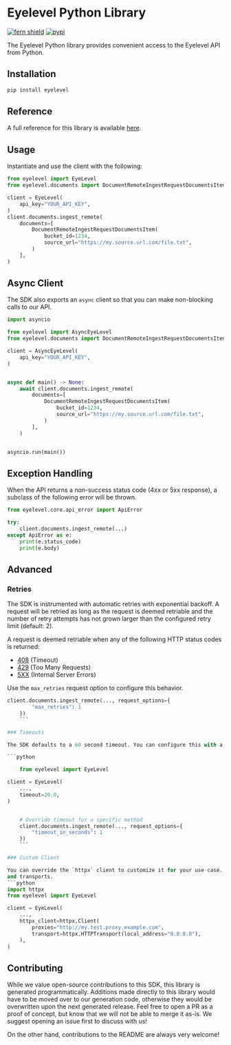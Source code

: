 # Eyelevel Python Library

[![fern shield](https://img.shields.io/badge/%F0%9F%8C%BF-Built%20with%20Fern-brightgreen)](https://buildwithfern.com?utm_source=github&utm_medium=github&utm_campaign=readme&utm_source=https%3A%2F%2Fgithub.com%2Ffern-demo%2Fgroundx-python)
[![pypi](https://img.shields.io/pypi/v/eyelevel)](https://pypi.python.org/pypi/eyelevel)

The Eyelevel Python library provides convenient access to the Eyelevel API from Python.

## Installation

```sh
pip install eyelevel
```

## Reference

A full reference for this library is available [here](./reference.md).

## Usage

Instantiate and use the client with the following:

```python
from eyelevel import EyeLevel
from eyelevel.documents import DocumentRemoteIngestRequestDocumentsItem

client = EyeLevel(
    api_key="YOUR_API_KEY",
)
client.documents.ingest_remote(
    documents=[
        DocumentRemoteIngestRequestDocumentsItem(
            bucket_id=1234,
            source_url="https://my.source.url.com/file.txt",
        )
    ],
)
```

## Async Client

The SDK also exports an `async` client so that you can make non-blocking calls to our API.

```python
import asyncio

from eyelevel import AsyncEyeLevel
from eyelevel.documents import DocumentRemoteIngestRequestDocumentsItem

client = AsyncEyeLevel(
    api_key="YOUR_API_KEY",
)


async def main() -> None:
    await client.documents.ingest_remote(
        documents=[
            DocumentRemoteIngestRequestDocumentsItem(
                bucket_id=1234,
                source_url="https://my.source.url.com/file.txt",
            )
        ],
    )


asyncio.run(main())
```

## Exception Handling

When the API returns a non-success status code (4xx or 5xx response), a subclass of the following error
will be thrown.

```python
from eyelevel.core.api_error import ApiError

try:
    client.documents.ingest_remote(...)
except ApiError as e:
    print(e.status_code)
    print(e.body)
```

## Advanced

### Retries

The SDK is instrumented with automatic retries with exponential backoff. A request will be retried as long
as the request is deemed retriable and the number of retry attempts has not grown larger than the configured
retry limit (default: 2).

A request is deemed retriable when any of the following HTTP status codes is returned:

- [408](https://developer.mozilla.org/en-US/docs/Web/HTTP/Status/408) (Timeout)
- [429](https://developer.mozilla.org/en-US/docs/Web/HTTP/Status/429) (Too Many Requests)
- [5XX](https://developer.mozilla.org/en-US/docs/Web/HTTP/Status/500) (Internal Server Errors)

Use the `max_retries` request option to configure this behavior.

```python
client.documents.ingest_remote(..., request_options={
        "max_retries": 1
    })
    ```

### Timeouts

The SDK defaults to a 60 second timeout. You can configure this with a timeout option at the client or request level.

```python

    from eyelevel import EyeLevel

client = EyeLevel(
    ...,
    timeout=20.0,
)


    # Override timeout for a specific method
    client.documents.ingest_remote(..., request_options={
        "timeout_in_seconds": 1
    })
    ```

### Custom Client

You can override the `httpx` client to customize it for your use-case. Some common use-cases include support for proxies
and transports.
```python
import httpx
from eyelevel import EyeLevel

client = EyeLevel(
    ...,
    httpx_client=httpx.Client(
        proxies="http://my.test.proxy.example.com",
        transport=httpx.HTTPTransport(local_address="0.0.0.0"),
    ),
)
```

## Contributing

While we value open-source contributions to this SDK, this library is generated programmatically.
Additions made directly to this library would have to be moved over to our generation code,
otherwise they would be overwritten upon the next generated release. Feel free to open a PR as
a proof of concept, but know that we will not be able to merge it as-is. We suggest opening
an issue first to discuss with us!

On the other hand, contributions to the README are always very welcome!
